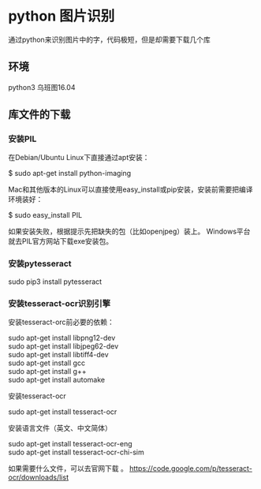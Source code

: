 # python 图片识别  

通过python来识别图片中的字，代码极短，但是却需要下载几个库

## 环境  
python3 乌班图16.04 

## 库文件的下载  
### 安装PIL 
在Debian/Ubuntu Linux下直接通过apt安装：

$ sudo apt-get install python-imaging

Mac和其他版本的Linux可以直接使用easy_install或pip安装，安装前需要把编译环境装好：

$ sudo easy_install PIL

如果安装失败，根据提示先把缺失的包（比如openjpeg）装上。
Windows平台就去PIL官方网站下载exe安装包。

### 安装pytesseract  

 sudo pip3 install pytesseract  
 
### 安装tesseract-ocr识别引擎 

安装tesseract-orc前必要的依赖：

sudo apt-get install libpng12-dev  
sudo apt-get install libjpeg62-dev  
sudo apt-get install libtiff4-dev  
sudo apt-get install gcc  
sudo apt-get install g++  
sudo apt-get install automake  


安装tesseract-ocr 

sudo apt-get install tesseract-ocr  

安装语言文件（英文、中文简体）

sudo apt-get install tesseract-ocr-eng  
sudo apt-get install tesseract-ocr-chi-sim 

如果需要什么文件，可以去官网下载 。
https://code.google.com/p/tesseract-ocr/downloads/list
